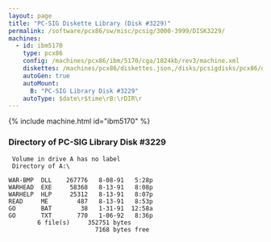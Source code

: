```yaml
---
layout: page
title: "PC-SIG Diskette Library (Disk #3229)"
permalink: /software/pcx86/sw/misc/pcsig/3000-3999/DISK3229/
machines:
  - id: ibm5170
    type: pcx86
    config: /machines/pcx86/ibm/5170/cga/1024kb/rev3/machine.xml
    diskettes: /machines/pcx86/diskettes.json,/disks/pcsigdisks/pcx86/diskettes.json
    autoGen: true
    autoMount:
      B: "PC-SIG Library Disk #3229"
    autoType: $date\r$time\rB:\rDIR\r
---
```


{% include machine.html id="ibm5170" %}

### Directory of PC-SIG Library Disk #3229

     Volume in drive A has no label
     Directory of A:\

    WAR-BMP  DLL    267776   8-08-91   5:28p
    WARHEAD  EXE     58368   8-13-91   8:08p
    WARHELP  HLP     25312   8-13-91   8:07p
    READ     ME        487   8-13-91   8:53p
    GO       BAT        38   1-31-91  12:58a
    GO       TXT       770   1-06-92   8:36p
            6 file(s)     352751 bytes
                            7168 bytes free
